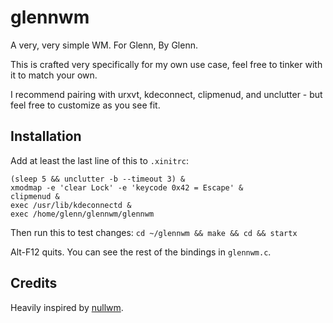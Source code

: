 # glennwm
A very, very simple WM. For Glenn, By Glenn. 

This is crafted very specifically for my own use case, feel free to tinker with it to match your own.

I recommend pairing with urxvt, kdeconnect, clipmenud, and unclutter - but feel free to customize as you see fit.

## Installation
Add at least the last line of this to `.xinitrc`:
```
(sleep 5 && unclutter -b --timeout 3) &
xmodmap -e 'clear Lock' -e 'keycode 0x42 = Escape' &
clipmenud &
exec /usr/lib/kdeconnectd &
exec /home/glenn/glennwm/glennwm
```

Then run this to test changes:
```cd ~/glennwm && make && cd && startx```

Alt-F12 quits. You can see the rest of the bindings in `glennwm.c`.

## Credits
Heavily inspired by [nullwm](https://github.com/DebianJoe/nullWM).
